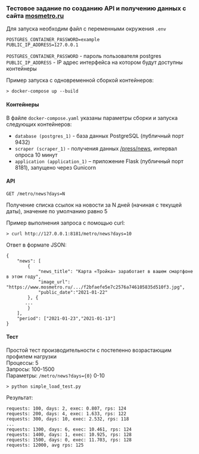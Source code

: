 ### Тестовое задание по созданию API и получению данных с сайта [mosmetro.ru](https://www.mosmetro.ru)

Для запуска необходим файл с переменными окружения `.env`
```text
POSTGRES_CONTAINER_PASSWORD=example
PUBLIC_IP_ADDRESS=127.0.0.1
```

`POSTGRES_CONTAINER_PASSWORD` - пароль пользователя postgres   
`PUBLIC_IP_ADDRESS` - IP адрес интерфейса на котором будут доступны контейнеры  

Пример запуска с одновременной сборкой контейнеров:
```text
> docker-compose up --build
```


#### Контейнеры
В файле `docker-compose.yaml` указаны параметры сборки и запуска следующих контейнеров:

- `database (postgres_1)` - база данных PostgreSQL (публичный порт 9432)
- `scraper (scraper_1)` -  получения данных [/press/news](https://www.mosmetro.ru/press/news), 
  интервал опроса 10 минут
- `application (application_1)` – приложение Flask (публичный порт 8181), запущено через Gunicorn

#### API
`GET /metro/news?days=N` 

Получение списка ссылок на новости за N дней (начиная c текущей даты), значение по умолчанию равно 5


Пример выполнения запроса с помощью curl:
```text
> curl http://127.0.0.1:8181/metro/news?days=10
```

Ответ в формате JSON:
```text
{
    "news": [
        {
            "news_title": "Карта «Тройка» заработает в вашем смартфоне в этом году",
            "image_url": "https://www.mosmetro.ru/.../f2bfaefe5e7c2576a746105835d510f3.jpg",
            "public_date":"2021-01-22"
        }, {
       ...
        }
    ],
    "period": ["2021-01-23","2021-01-13"]
}
```

#### Тест
Простой тест производительности с постепенно возрастающим профилем нагрузки  
Процессы: 5  
Запросы: 100-1500  
Параметры: `/metro/news?days={0}` 0-10
```text
> python simple_load_test.py
```

Результат:
```text
requests: 100, days: 2, exec: 0.807, rps: 124
requests: 200, days: 4, exec: 1.633, rps: 122
requests: 300, days: 10, exec: 2.532, rps: 118
...
requests: 1300, days: 6, exec: 10.461, rps: 124
requests: 1400, days: 1, exec: 10.925, rps: 128
requests: 1500, days: 0, exec: 11.703, rps: 128
requests: 12000, avg rps: 125
```

